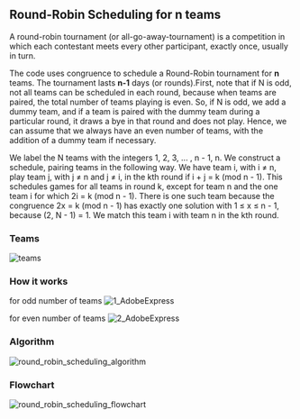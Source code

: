 ## Round-Robin Scheduling for n teams
A round-robin tournament (or all-go-away-tournament) is a competition in which each contestant meets every other participant, exactly once, usually in turn.

The code uses congruence to schedule a Round-Robin tournament for **n** teams. The tournament lasts **n-1** days (or rounds).First, note that if N is odd, not all teams can be scheduled in each round, because
when teams are paired, the total number of teams playing is even. So, if N is odd, we add
a dummy team, and if a team is paired with the dummy team during a particular round,
it draws a bye in that round and does not play. Hence, we can assume that we always
have an even number of teams, with the addition of a dummy team if necessary.

We label the N teams with the integers 1, 2, 3, ... , n - 1, n. We construct a
schedule, pairing teams in the following way. We have team i, with i ≠ n, play team
j, with j ≠ n and j ≠ i, in the kth round if i + j = k (mod n - 1). This schedules
games for all teams in round k, except for team n and the one team i for which
2i = k (mod n - 1). There is one such team because the
congruence 2x = k (mod n - 1) has exactly one solution with 1 ≤ x ≤ n - 1, because
(2, N - 1) = 1. We match this team i with team n in the kth round.

### Teams
![teams](https://user-images.githubusercontent.com/119177863/222916469-eb28ae0d-e6a3-4752-979a-f63ceb80321d.png)

### How it works
for odd number of teams
![1_AdobeExpress](https://user-images.githubusercontent.com/119177863/222916493-26d69b86-88c3-483b-b3d7-ba769e52f9b6.gif)

for even number of teams
![2_AdobeExpress](https://user-images.githubusercontent.com/119177863/222916500-354cba00-3573-4011-9a57-493ba4cf8620.gif)


### Algorithm
![round_robin_scheduling_algorithm](https://user-images.githubusercontent.com/119177863/222915973-0a6bdb3f-061f-4522-bdf2-6659fa0974c5.png)

### Flowchart
![round_robin_scheduling_flowchart](https://user-images.githubusercontent.com/119177863/222915997-3495a609-2cb2-48a7-a1f4-0454c7b2ee17.png)
